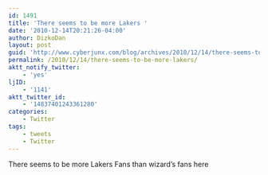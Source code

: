 ```yaml
---
id: 1491
title: 'There seems to be more Lakers '
date: '2010-12-14T20:21:26-04:00'
author: DizkoDan
layout: post
guid: 'http://www.cyberjunx.com/blog/archives/2010/12/14/there-seems-to-be-more-lakers/'
permalink: /2010/12/14/there-seems-to-be-more-lakers/
aktt_notify_twitter:
    - 'yes'
ljID:
    - '1141'
aktt_twitter_id:
    - '14837401243361280'
categories:
    - Twitter
tags:
    - tweets
    - Twitter
---
```


There seems to be more Lakers Fans than wizard’s fans here